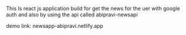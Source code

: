 This Is react js application build for get the news for the uer with google auth and also by using the api called abipravi-newsapi


demo link:
newsapp-abipravi.netlify.app
